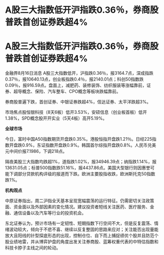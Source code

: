 # A股三大指数低开沪指跌0.36％，券商股普跌首创证券跌超4%

# A股三大指数低开沪指跌0.36％，券商股普跌首创证券跌超4%

金融界8月16日消息
A股三大指数低开，沪指跌0.36％，报3164.7点，深成指跌0.37％，报10640.13点，创业板指跌0.4％，报2140.01点；科创50指数跌0.09％，报916.59点。盘面上，减肥药、装修装饰、纺织服装等涨幅靠前，证券、超导概念、保险、汽车整车、CPO概念等板块跌幅靠前。

券商股普遍下跌，首创证券、中银证券跌超4%，信达证券、太平洋跌超3%。

市场焦点股恒银科技（8天6板）低开3.53%，安硕信息（创业板首板）低开1.38%，SPD概念股开开实业（5天4板）高开5.19%。

**全球市场**

今日，富时中国A50指数期货开盘跌0.35%。港股恒指开盘跌1.21％。日经225指数开盘跌0.9%，东证指数开盘跌0.9%。韩国首尔综指开盘跌0.8%。人民币兑美元中间价报7.1986，下调218点。

隔夜美股三大指数均跌超1%，道指跌1.02%，报34946.39点；纳指跌1.14%，报13631.05点；标普500指数跌51.16%，报4437.86点。美国大型银行则因惠誉可能下调部分贷款机构评级的报道而下跌。欧洲主要股指收跌，欧洲斯托克50指数跌1%。

**机构观点**

中原证券指出，周二沪指全天基本呈现宽幅震荡的运行特征。仍需密切关注政策面、资金面以及外部因素的变化情况。建议投资者短线关注医药、医疗服务、金融、通信设备以及汽车等行业的投资机会。

东北证券认为，预计市场有一定韧性、短期指数下行空间不大，但是反复震荡、情绪波动较大，倾向于不悲不喜、继续以反复整固的思路来应对；关注能否出现量能放大且阳线的针型探底形态的出现，控制仓位、自下而上捕捉绩优个股并且防范个股业绩地雷，并从博弈护盘的角度出发关注券商股、蓝筹权重代表的中特估指数和科技卡脖子主线之间的轮动。

